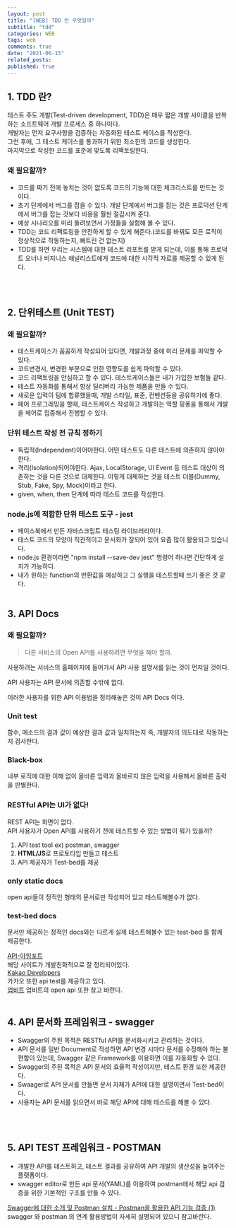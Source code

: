 ```yaml
---
layout: post
title: "[WEB] TDD 란 무엇일까"
subtitle: "tdd"
categories: WEB
tags: web
comments: true
date: "2021-06-15"
related_posts:
published: true
---
```


## 1. TDD 란?

테스트 주도 개발(Test-driven development, TDD)은 매우 짧은 개발 사이클을 반복하는 소프트웨어 개발 프로세스 중 하나이다. <br>
개발자는 먼저 요구사항을 검증하는 자동화된 테스트 케이스를 작성한다.  <br>
그런 후에, 그 테스트 케이스를 통과하기 위한 최소한의 코드를 생성한다.  <br>
마지막으로 작성한 코드를 표준에 맞도록 리팩토링한다.  <br>

###  왜 필요할까?

- 코드를 짜기 전에 놓치는 것이 없도록 코드의 기능에 대한 체크리스트를 만드는 것이다.
- 초기 단계에서 버그를 잡을 수 있다. 개발 단계에서 버그를 잡는 것은 프로덕션 단계에서 버그를 잡는 것보다 비용을 훨씬 절감시켜 준다.
- 예상 시나리오를 미리 돌려보면서 가정들을 실험해 볼 수 있다.
- TDD는 코드 리팩토링을 안전하게 할 수 있게 해준다.(코드를 바꿔도 모든 로직이 정상적으로 작동하는지, 빠트린 건 없는지)
- TDD를 하면 우리는 시스템에 대한 테스트 리포트를 받게 되는데, 이를 통해 프로덕트 오너나 비지니스 애널리스트에게 코드에 대한 시각적 자료를 제공할 수 있게 된다.
<br>
<br>

## 2. 단위테스트 (Unit TEST)

### 왜 필요할까?

- 테스트케이스가 꼼꼼하게 작성되어 있다면, 개발과정 중에 미리 문제를 파악할 수 있다.
- 코드변경시, 변경한 부분으로 인한 영향도를 쉽게 파악할 수 있다.
- 코드 리팩토링을 안심하고 할 수 있다. 테스트케이스들은 내가 가입한 보험들 같다.
- 테스트 자동화를 통해서 항상 딜리버리 가능한 제품을 만들 수 있다.
- 새로운 입력이 팀에 합류했을때, 개발 스타일, 표준, 컨벤션등을 공유하기에 좋다.
- 페어 프로그래밍을 할때, 테스트케이스 작성하고 개발하는 역할 핑퐁을 통해서 개발을 페어로 집중해서 진행할 수 있다.

### 단위 테스트 작성 전 규칙 정하기

- 독립적(Independent)이어야한다. 어떤 테스트도 다른 테스트에 의존하지 않아야한다.
- 격리(Isolation)되어야한다. Ajax, LocalStorage, UI Event 등 테스트 대상이 의존하는 것을 다른 것으로 대체한다. 이렇게 대체하는 것을 테스트 더블(Dummy, Stub, Fake, Spy, Mock)이라고 한다.
- given, when, then 단계에 따라 테스트 코드를 작성한다.

### node.js에 적합한 단위 테스트 도구 - jest

- 페이스북에서 만든 자바스크립트 테스팅 라이브러리이다.
- 테스트 코드의 모양이 직관적이고 문서화가 잘되어 있어 요즘 많이 활용되고 있습니다.
- node.js 환경이라면  "npm install --save-dev jest" 명령어 하나면 간단하게 설치가 가능하다.
- 내가 원하는 function의 반환값을 예상하고 그 실행을 테스트할때 쓰기 좋은 것 같다.
<br><br>

## 3. API Docs

### 왜 필요할까?

> 다른 서비스의 Open API를 사용하려면 무엇을 해야 할까.

사용하려는 서비스의 홈페이지에 들어가서 API 사용 설명서를 읽는 것이 먼저일 것이다.<br>

API 사용자는 API 문서에 의존할 수밖에 없다.<br>

이러한 사용자를 위한 API 이용법을 정리해놓은 것이 API Docs 이다.

### Unit test

함수, 메소드의 결과 값이 예상한 결과 값과 일치하는지 즉, 개발자의 의도대로 작동하는지 검사한다.

### Black-box

내부 로직에 대한 이해 없이 올바른 입력과 올바르지 않은 입력을 사용해서 올바른 출력을 판별한다.

### RESTful API는 UI가 없다!

REST API는 화면이 없다.<br>API 사용자가 Open API를 사용하기 전에 테스트할 수 있는 방법이 뭐가 있을까?<br>

1. API test tool ex) postman, swagger<br>
2. **HTML/JS**로 프로토타입 만들고 테스트<br>
3. API 제공자가 Test-bed를 제공<br>

### only static docs

open api들이 정적인 형태의 문서로만 작성되어 있고 테스트해볼수가 없다.

### test-bed docs

문서만 제공하는 정적인 docs와는 다르게 실제 테스트해볼수 있는 test-bed 를 함께 제공한다.
<br>

[API-아임포트](https://api.iamport.kr/)
<br>
해당 사이트가 개발친화적으로 잘 정리되어있다.
<br>
[Kakao Developers](https://developers.kakao.com/docs/latest/ko/kakaologin/rest-api)
<br>
카카오 또한 api test를 제공하고 있다.
<br>
[업비트](https://upbit.com/service_center/open_api_guide?__cf_chl_jschl_tk__=f3e4129ce29acaa077a0c20cbc074caf482c9171-1602496783-0-AXhNlxsUx8YZobKVOREfyyzPdFWKnoEJgXwpCsKbRlUE1_vCg_e2fZKA3C-jdvdKNGRvK7wPsJ8BkuYAHN_PGM5MbjVlE_v9KXSrxbk9prIKnRPK2tHESqxGbtxPqp1e5qt-2F7in__yx_amBaBtERpMCp5Rz2c__xUnjJ-Ut7dIoDba2Jm7QgxfcOs4YfiN47Op2dmobAJ_SXieWY0cJzGqLjAOBGBSFafM7-JtR2Pkeu5H8-WZHa_XbqVEy98a7PcBidT0E8SxqBy1h-3LD8ILMq4le_fCNlzDzytM432swOSAahVoE0cUWTEASOi_vQ)
업비트의 open api 또한 참고 바란다.
<br><br>

## 4. API 문서화 프레임워크 - swagger

- Swagger의 주된 목적은 RESTful API를 문서화시키고 관리하는 것이다.
- API 문서를 일반 Document로 작성하면 API 변경 시마다 문서를 수정해야 하는 불편함이 있는데, Swagger 같은 Framework를 이용하면 이를 자동화할 수 있다.
- Swagger의 주된 목적은 API 문서의 효율적 작성이지만, 테스트 환경 또한 제공한다.
- Swaager로 API 문서를 만들면 문서 자체가 API에 대한 설명이면서 Test-bed이다.
- 사용자는 API 문서를 읽으면서 바로 해당 API에 대해 테스트를 해볼 수 있다.

<br><br>
## 5. API TEST 프레임워크 - POSTMAN

- 개발한 API를 테스트하고, 테스트 결과를 공유하여 API 개발의 생산성을 높여주는 플랫폼이다.
- swagger editor로 만든 api 문서(YAML)를 이용하여 postman에서 해당 api 검증을 위한 기본적인 구조를 만들 수 있다.


[Swagger에 대한 소개 및 Postman 설치 - Postman을 활용한 API 기능 검증 (1)](https://blog.naver.com/PostView.nhn?blogId=wisestone2007&logNo=221383832858&categoryNo=29&parentCategoryNo=0&viewDate=&currentPage=1&postListTopCurrentPage=1&from=search&userTopListOpen=true&userTopListCount=5&userTopListManageOpen=false&userTopListCurrentPage=1)<br>
swagger 와 postman 의 연계 활용방법이 자세히 설명되어 있으니 참고바란다.
